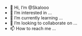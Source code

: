 - 👋 Hi, I’m @Skalooo
- 👀 I’m interested in ...
- 🌱 I’m currently learning ...
- 💞️ I’m looking to collaborate on ...
- 📫 How to reach me ...

<!---
Skalooo/Skalooo is a ✨ special ✨ repository because its `README.md` (this file) appears on your GitHub profile.
You can click the Preview link to take a look at your changes.
--->
